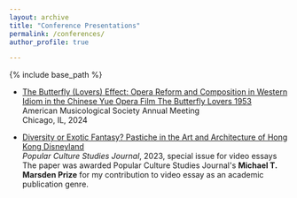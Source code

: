 ```yaml
---
layout: archive
title: "Conference Presentations"
permalink: /conferences/
author_profile: true

---
```


{% include base_path %}

- [The Butterfly (Lovers) Effect: Opera Reform and Composition in Western Idiom in the Chinese Yue Opera Film The Butterfly Lovers 1953](https://chicago2024.ams-net.org/wp-content/uploads/2024/11/Final_Program_Guide.pdf)  
  American Musicological Society Annual Meeting<br>
  Chicago, IL, 2024<br>

- [Diversity or Exotic Fantasy? Pastiche in the Art and Architecture of Hong Kong Disneyland](https://www.mpcaaca.org/v11i1-video-essays)  
  *Popular Culture Studies Journal*, 2023, special issue for video essays<br>
  The paper was awarded Popular Culture Studies Journal's **Michael T. Marsden Prize** for my contribution to video essay as an academic publication genre.
